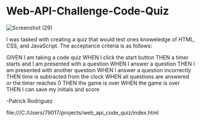 # Web-API-Challenge-Code-Quiz

![Screenshot (29)](https://user-images.githubusercontent.com/82895280/126080687-b9637df7-d976-4564-ac3d-f384243a4cb9.png)

I was tasked with creating a quiz that would test ones knoweledge of HTML, CSS, and JavaScript. The acceptance criteria is as follows:

GIVEN I am taking a code quiz
WHEN I click the start button
THEN a timer starts and I am presented with a question
WHEN I answer a question
THEN I am presented with another question
WHEN I answer a question incorrectly
THEN time is subtracted from the clock
WHEN all questions are answered or the timer reaches 0
THEN the game is over
WHEN the game is over
THEN I can save my initials and score

-Patrick Rodriguez 

file:///C:/Users/79017/projects/web_api_code_quiz/index.html
